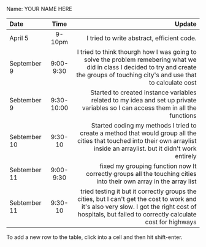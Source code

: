 Name: YOUR NAME HERE

| Date         |    Time    |                                                                                                                                                                                                Update |
|:-------------|:----------:|------------------------------------------------------------------------------------------------------------------------------------------------------------------------------------------------------:|
| April 5      |   9-10pm   |                                                                                                                                                            I tried to write abstract, efficient code. |
| September 9  | 9:00-9:30  |                I tried to think thourgh how I was going to solve the problem remebering what we did in class I decided to try and create the groups of touching city's and use that to calculate cost |
| Sebtember 9  | 9:30-10:00 |                                                                       Started to created instance variables related to my idea and set up private variables so I can access them in all the functions |
| Sebtember 10 |  9:30-10   |                           Started coding my methods I tried to create a method that would group all the cities that touched into their own arraylist inside an arraylist. but it didn't work entirely |
| Sebtember 11 | 9:00-9:30  |                                                                                     fixed my grouping function now It correctly groups all the touching cities into their own array in the array list |
| Sebtember 11 |  9:30-10   | tried testing it but it correctly groups the cities, but I can't get the cost to work and it's also very slow. I got the right cost of hospitals, but failed to correctly calculate cost for highways |


To add a new row to the table, click into a cell and then hit shift-enter.